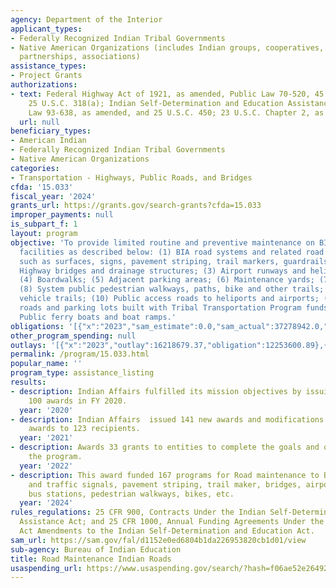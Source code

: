 ```yaml
---
agency: Department of the Interior
applicant_types:
- Federally Recognized Indian Tribal Governments
- Native American Organizations (includes Indian groups, cooperatives, corporations,
  partnerships, associations)
assistance_types:
- Project Grants
authorizations:
- text: Federal Highway Act of 1921, as amended, Public Law 70-520, 45 Stat. 750,
    25 U.S.C. 318(a); Indian Self-Determination and Education Assistance Act, Public
    Law 93-638, as amended, and 25 U.S.C. 450; 23 U.S.C. Chapter 2, as amended.
  url: null
beneficiary_types:
- American Indian
- Federally Recognized Indian Tribal Governments
- Native American Organizations
categories:
- Transportation - Highways, Public Roads, and Bridges
cfda: '15.033'
fiscal_year: '2024'
grants_url: https://grants.gov/search-grants?cfda=15.033
improper_payments: null
is_subpart_f: 1
layout: program
objective: 'To provide limited routine and preventive maintenance on BIA transportation
  facilities as described below: (1) BIA road systems and related road appurtenances
  such as surfaces, signs, pavement striping, trail markers, guardrails, etc.; (2)
  Highway bridges and drainage structures; (3) Airport runways and heliport pads;
  (4) Boardwalks; (5) Adjacent parking areas; (6) Maintenance yards; (7) Transit facilities;
  (8) System public pedestrian walkways, paths, bike and other trails; (9) Motorized
  vehicle trails; (10) Public access roads to heliports and airports; (11) BIA school
  roads and parking lots built with Tribal Transportation Program funds; and (12)
  Public ferry boats and boat ramps.'
obligations: '[{"x":"2023","sam_estimate":0.0,"sam_actual":37278942.0,"usa_spending_actual":37278941.52},{"x":"2024","sam_estimate":0.0,"sam_actual":29448819.0,"usa_spending_actual":29799465.92},{"x":"2025","sam_estimate":0.0,"sam_actual":50084000.0,"usa_spending_actual":18486828.26}]'
other_program_spending: null
outlays: '[{"x":"2023","outlay":16218679.37,"obligation":12253600.89},{"x":"2024","outlay":4250368.73,"obligation":9922597.26},{"x":"2025","outlay":2675924.01,"obligation":5585017.41}]'
permalink: /program/15.033.html
popular_name: ''
program_type: assistance_listing
results:
- description: Indian Affairs fulfilled its mission objectives by issuing approximately
    100 awards in FY 2020.
  year: '2020'
- description: Indian Affairs  issued 141 new awards and modifications to existing
    awards to 123 recipients.
  year: '2021'
- description: Awards 33 grants to entities to complete the goals and objectives of
    the program.
  year: '2022'
- description: This award funded 167 programs for Road maintenance to BIA roads systems
    and traffic signals, pavement striping, trail maker, bridges, airport runways,
    bus stations, pedestrian walkways, bikes, etc.
  year: '2024'
rules_regulations: 25 CFR 900, Contracts Under the Indian Self-Determination and Education
  Assistance Act; and 25 CFR 1000, Annual Funding Agreements Under the Tribal Self-Government
  Act Amendments to the Indian Self-Determination and Education Act.
sam_url: https://sam.gov/fal/d1152e0ed6804b1da226953820cb1d01/view
sub-agency: Bureau of Indian Education
title: Road Maintenance Indian Roads
usaspending_url: https://www.usaspending.gov/search/?hash=f06ae52e264921fb1e3c8c88dde98797
---
```

